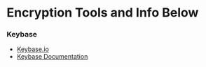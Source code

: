 # Encryption Tools and Info Below

### Keybase
- [Keybase.io](https://keybase.io)
- [Keybase Documentation](https://book.keybase.io/)

